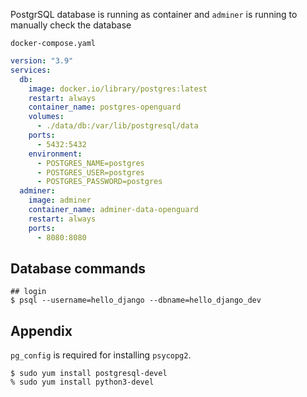 

PostgrSQL database is running as container and `adminer` is running to manually check the database

`docker-compose.yaml`

```yaml
version: "3.9"
services:
  db:
    image: docker.io/library/postgres:latest
    restart: always
    container_name: postgres-openguard
    volumes:
      - ./data/db:/var/lib/postgresql/data
    ports:
      - 5432:5432
    environment:
      - POSTGRES_NAME=postgres
      - POSTGRES_USER=postgres
      - POSTGRES_PASSWORD=postgres
  adminer:
    image: adminer
    container_name: adminer-data-openguard
    restart: always
    ports:
      - 8080:8080
```      

## Database commands

```shell
## login
$ psql --username=hello_django --dbname=hello_django_dev
```

## Appendix

`pg_config` is required for installing `psycopg2`.

```shell
$ sudo yum install postgresql-devel
% sudo yum install python3-devel
```
